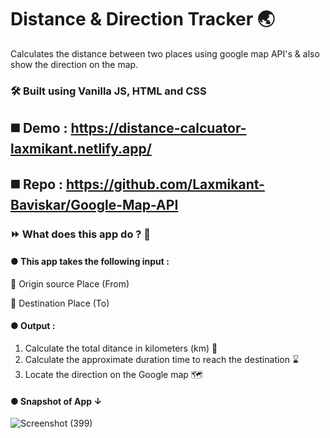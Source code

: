# Distance & Direction Tracker 🌏
Calculates the distance between two places using google map API's &amp; also show the direction on  the map.

### 🛠 Built using Vanilla JS, HTML and CSS

## ◼️ Demo : https://distance-calcuator-laxmikant.netlify.app/

## ◼️ Repo : https://github.com/Laxmikant-Baviskar/Google-Map-API

### ⏩ What does this app do ? 🤔

#### ● This app takes the following input : 

  📍 Origin source Place (From) 

  📍 Destination Place (To)
  
#### ●  Output :

  1. Calculate the total ditance in kilometers (km) 🚗 
  2. Calculate the approximate duration time to reach the destination ⌛
  3. Locate the direction on the Google map 🗺 

#### ● Snapshot of App ↓

![Screenshot (399)](https://user-images.githubusercontent.com/99134289/212142732-9168d4c7-b8f8-4bb0-8266-fa6db312713a.png)
